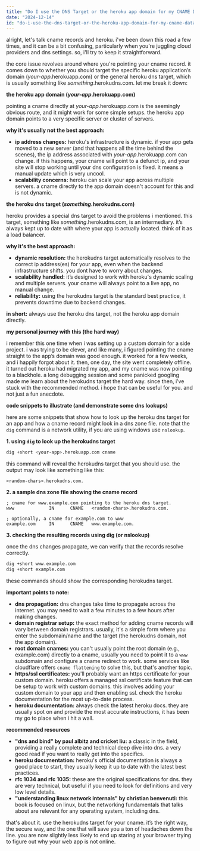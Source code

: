 ```yaml
---
title: "Do I use the DNS Target or the heroku app domain for my CNAME Data?"
date: "2024-12-14"
id: "do-i-use-the-dns-target-or-the-heroku-app-domain-for-my-cname-data"
---
```


alright, let's talk cname records and heroku. i've been down this road a few times, and it can be a bit confusing, particularly when you're juggling cloud providers and dns settings. so, i'll try to keep it straightforward.

the core issue revolves around where you're pointing your cname record. it comes down to whether you should target the specific heroku application’s domain (*your-app*.herokuapp.com) or the general heroku dns target, which is usually something like *something*.herokudns.com. let me break it down:

**the heroku app domain (*your-app*.herokuapp.com)**

pointing a cname directly at *your-app*.herokuapp.com is the seemingly obvious route, and it might work for some simple setups. the heroku app domain points to a very specific server or cluster of servers.

**why it's usually not the best approach:**

*   **ip address changes:** heroku's infrastructure is dynamic. if your app gets moved to a new server (and that happens all the time behind the scenes), the ip address associated with *your-app*.herokuapp.com can change. if this happens, your cname will point to a defunct ip, and your site will stop working until your dns configuration is fixed. it means a manual update which is very uncool.
*   **scalability concerns:** heroku can scale your app across multiple servers. a cname directly to the app domain doesn't account for this and is not dynamic.

**the heroku dns target (*something*.herokudns.com)**

heroku provides a special dns target to avoid the problems i mentioned. this target, something like *something*.herokudns.com, is an intermediary. it’s always kept up to date with where your app is actually located. think of it as a load balancer.

**why it's the best approach:**

*   **dynamic resolution:** the herokudns target automatically resolves to the correct ip address(es) for your app, even when the backend infrastructure shifts. you dont have to worry about changes.
*   **scalability handled:** it’s designed to work with heroku's dynamic scaling and multiple servers. your cname will always point to a live app, no manual change.
*   **reliability:** using the herokudns target is the standard best practice, it prevents downtime due to backend changes.

**in short:** always use the heroku dns target, not the heroku app domain directly.

**my personal journey with this (the hard way)**

i remember this one time when i was setting up a custom domain for a side project. i was trying to be clever, and like many, i figured pointing the cname straight to the app’s domain was good enough. it worked for a few weeks, and i happily forgot about it. then, one day, the site went completely offline. it turned out heroku had migrated my app, and my cname was now pointing to a blackhole. a long debugging session and some panicked googling made me learn about the herokudns target the hard way. since then, i’ve stuck with the recommended method. i hope that can be useful for you. and not just a fun anecdote.

**code snippets to illustrate (and demonstrate some dns lookups)**

here are some snippets that show how to look up the heroku dns target for an app and how a cname record might look in a dns zone file. note that the `dig` command is a network utility, if you are using windows use `nslookup`.

**1. using `dig` to look up the herokudns target**

```bash
dig +short <your-app>.herokuapp.com cname
```

this command will reveal the herokudns target that you should use. the output may look like something like this:

```
<random-chars>.herokudns.com.
```

**2. a sample dns zone file showing the cname record**

```
; cname for www.example.com pointing to the heroku dns target.
www             IN      CNAME   <random-chars>.herokudns.com.

; optionally, a cname for example.com to www
example.com     IN      CNAME   www.example.com.
```

**3. checking the resulting records using dig (or nslookup)**

once the dns changes propagate, we can verify that the records resolve correctly.

```bash
dig +short www.example.com
dig +short example.com
```

these commands should show the corresponding herokudns target.

**important points to note:**

*   **dns propagation:** dns changes take time to propagate across the internet. you may need to wait a few minutes to a few hours after making changes.
*   **domain registrar setup:** the exact method for adding cname records will vary between domain registrars. usually, it's a simple form where you enter the subdomain/name and the target (the herokudns domain, not the app domain).
*   **root domain cnames:** you can't usually point the root domain (e.g., example.com) directly to a cname, usually you need to point it to a `www` subdomain and configure a cname redirect to work. some services like cloudflare offers `cname flattening` to solve this, but that's another topic.
*   **https/ssl certificates:** you'll probably want an https certificate for your custom domain. heroku offers a managed ssl certificate feature that can be setup to work with custom domains. this involves adding your custom domain to your app and then enabling ssl. check the heroku documentation for the most up-to-date process.
*   **heroku documentation:** always check the latest heroku docs. they are usually spot on and provide the most accurate instructions, it has been my go to place when i hit a wall.

**recommended resources**

*   **"dns and bind" by paul albitz and cricket liu:** a classic in the field, providing a really complete and technical deep dive into dns. a very good read if you want to really get into the specifics.
*   **heroku documentation:** heroku's official documentation is always a good place to start, they usually keep it up to date with the latest best practices.
*   **rfc 1034 and rfc 1035:** these are the original specifications for dns. they are very technical, but useful if you need to look for definitions and very low level details.
*   **"understanding linux network internals" by christian benvenuti:** this book is focused on linux, but the networking fundamentals that talks about are relevant for any operating system, including dns.

that's about it. use the herokudns target for your cname. it’s the right way, the secure way, and the one that will save you a ton of headaches down the line. you are now slightly less likely to end up staring at your browser trying to figure out why your web app is not online.
